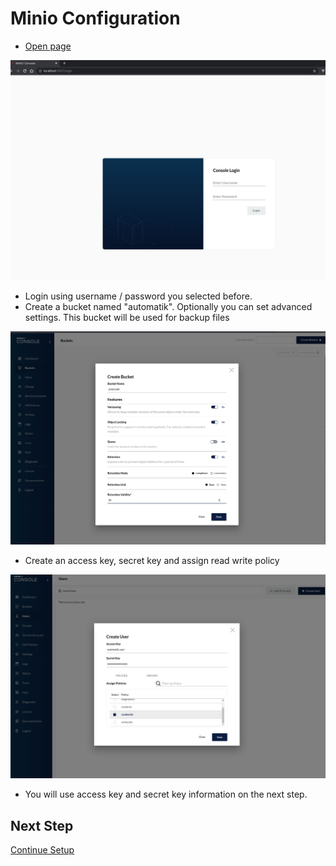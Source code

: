 # Minio Configuration

- [Open page](http://localhost:9001)

![Minio setup 1](images/setup_11.png)

- Login using username / password you selected before.
- Create a bucket named "automatik". Optionally you can set advanced settings. This bucket will be used for backup files

![Minio setup 1](images/setup_12.png)

- Create an access key, secret key and assign read write policy

![Minio setup 1](images/setup_13.png)

- You will use access key and secret key information on the next step.

## Next Step

[Continue Setup](../README.md)
